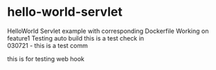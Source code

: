 # hello-world-servlet
HelloWorld Servlet example with corresponding Dockerfile
Working on feature1
Testing auto build
this is a test check in\
030721 - this is a test comm

this is for testing web hook 
 

